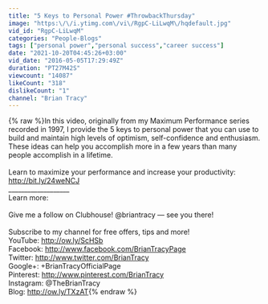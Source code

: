 ```yaml
---
title: "5 Keys to Personal Power #ThrowbackThursday"
image: "https:\/\/i.ytimg.com\/vi\/RgpC-LiLwqM\/hqdefault.jpg"
vid_id: "RgpC-LiLwqM"
categories: "People-Blogs"
tags: ["personal power","personal success","career success"]
date: "2021-10-20T04:45:26+03:00"
vid_date: "2016-05-05T17:29:49Z"
duration: "PT27M42S"
viewcount: "14087"
likeCount: "318"
dislikeCount: "1"
channel: "Brian Tracy"
---
```

{% raw %}In this video, originally from my Maximum Performance series recorded in 1997, I provide the 5 keys to personal power that you can use to build and maintain high levels of optimism, self-confidence and enthusiasm. These ideas can help you accomplish more in a few years than many people accomplish in a lifetime.<br /><br />Learn to maximize your performance and increase your productivity: <a rel="nofollow" target="blank" href="http://bit.ly/24weNCJ">http://bit.ly/24weNCJ</a><br />___________________<br />Learn more:<br /><br />Give me a follow on Clubhouse! @briantracy — see you there!  <br /><br />Subscribe to my channel for free offers, tips and more!<br />YouTube: <a rel="nofollow" target="blank" href="http://ow.ly/ScHSb">http://ow.ly/ScHSb</a> <br />Facebook: <a rel="nofollow" target="blank" href="http://www.facebook.com/BrianTracyPage">http://www.facebook.com/BrianTracyPage</a><br />Twitter: <a rel="nofollow" target="blank" href="http://www.twitter.com/BrianTracy">http://www.twitter.com/BrianTracy</a><br />Google+: +BrianTracyOfficialPage<br />Pinterest: <a rel="nofollow" target="blank" href="http://www.pinterest.com/BrianTracy">http://www.pinterest.com/BrianTracy</a><br />Instagram: @TheBrianTracy<br />Blog: <a rel="nofollow" target="blank" href="http://ow.ly/TXzAT">http://ow.ly/TXzAT</a>{% endraw %}
